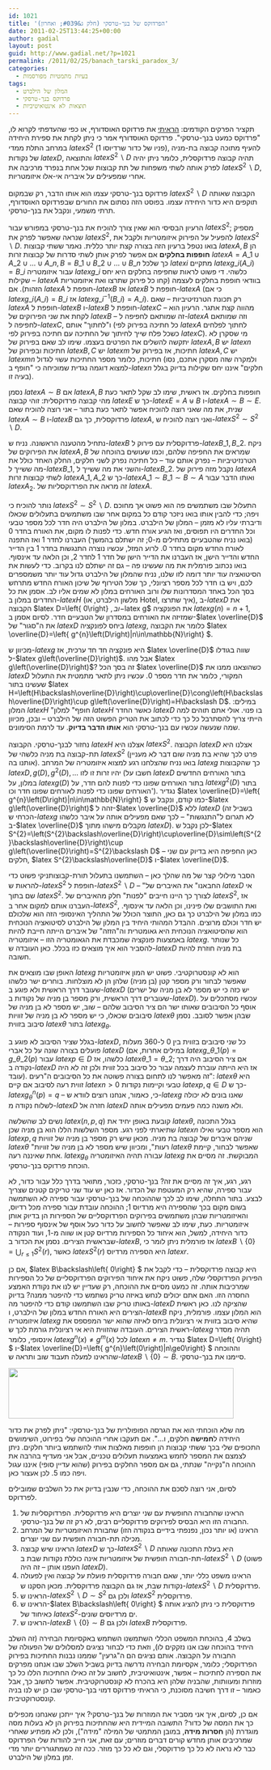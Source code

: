 ```yaml
---
id: 1021
title: 'הפרדוקס של בנך-טרסקי (חלק ג&#039; ואחרון)'
date: 2011-02-25T13:44:25+00:00
author: gadial
layout: post
guid: http://www.gadial.net/?p=1021
permalink: /2011/02/25/banach_tarski_paradox_3/
categories:
  - בעיות מתמטיות מפורסמות
tags:
  - המלון של הילברט
  - פרדוקס בנך-טרסקי
  - תוצאות לא אינטואיטיביות
---
```

תקציר הפרקים הקודמים: [הראיתי](http://www.gadial.net/?p=1017) את פרדוקס האוסדורף, או כפי שהעדפתי לקרוא לו, "פרדוקס כמעט בנך-טרסקי". פרדוקס האוסדורף אמר כי ניתן לקחת את ספירת היחידה במרחב התלת ממדי $latex S^{2}$ (פניו של כדור שרדיוסו 1), להעיף מתוכה קבוצה בת-מניה של נקודות $latex D$, והתוצאה $latex S^{2}\backslash D$ תהיה קבוצה פרדוקסלית, כלומר ניתן יהיה לפרק אותה לשתי משפחות של תת קבוצות שכל אחת בנפרד מרכיבה את $latex S^{2}\backslash D$, אחרי שמפעילים על איבריה אי-אלו איזומטריות.

פרדוקס בנך-טרסקי עצמו הוא אותו הדבר, רק שבמקום $latex S^{2}\backslash D$ הקבוצה שאותה תוקפים היא כדור היחידה עצמו. בפוסט הזה נסתום את החורים שבפרדוקס האוסדורף, תרתי משמעי, ונקבל את בנך-טרסקי.

הרעיון הבסיסי הוא שאין צורך להוכיח את בנך-טרסקי במפורש עבור $latex S^{2}$; מספיק שנראה שאפשר לפרק את $latex S^{2}$, להפעיל על הפירוק איזומטריות ולקבל את $latex S^{2}\backslash D$. בואו נטפל ברעיון הזה בצורה קצת יותר כללית. נאמר ששתי קבוצות $latex A,B$ הן **חופפות בחלקים** אם אפשר לפרק אותן לשתי סדרות של קבוצות זרות $latex A=A\_{1}\cup A\_{2}\cup\dots\cup A\_{n},B=B\_{1}\cup B\_{2}\cup\dots\cup B\_{n}$ כך שלכל $latex i$ מתקיים $latex g\_{i}\left(A\_{i}\right)=B\_{i}$ עבור איזומטריה $latex g\_{i}$ כלשהי. די פשוט לראות שחפיפה בחלקים היא יחס שקילות &#8211; $latex A$ בוודאי חופפת בחלקים לעצמה (קחו כל פירוק שתרצו ואת איזומטריות הזהות). אם $latex A$ חופפת ל-$latex B$ אז $latex B$ חופפת ל-$latex A$ (כי אם $latex g\_{i}\left(A\_{i}\right)=B\_{i}$ אז $latex g\_{i}^{-1}\left(B\_{i}\right)=A\_{i}$). רק תכונת הטרנזיטיביות &#8211; שאם $latex A$ חופפת ל-$latex B$ ו-$latex B$ חופפת ל-$latex C$ &#8211; מהווה קצת אתגר. הרעיון הוא לקחת את שני הפירוקים של $latex B$ &#8211; זה שמותאם לחפיפה ל-$latex A$ וזה שמותאם לחפיפה ל-$latex C$, ו"לחתוך" אותם (כל חתיכה בפירוק לפי $latex A$ לחתוך לפלחים כשכל פלח שייך לחיתוך של החתיכה עם חתיכה בפירוק לפי $latex C$). מי שסקרן לא יתקשה להשלים את הפרטים בעצמו. שימו לב שאם בפירוק של $latex A,B$ יש $latex n$ חתיכות ובפירוק של $latex B,C$ יש $latex m$ חתיכות, אז בפירוק של $latex A,C$ יש $latex mn$ חתיכות, כלומר מספר החתיכות עשוי לגדול (ולמקרה שזה מסקרן אתכם, נסו למצוא דוגמה נגדית שמוכיחה כי "חופף ב-$latex n$ חלקים" איננו יחס שקילות בדיוק בגלל בעיה זו).

נסמן $latex A\sim B$ אם $latex A,B$ חופפות בחלקים. אז ראשית, שימו לב שקל לתאר כעת מהי קבוצה פרדוקסלית: זוהי קבוצה $latex E$ כך ש-$latex E=A\uplus B$ ו-$latex A\sim B\sim E$. שנית, את מה שאני רוצה להוכיח אפשר לתאר כעת בתור &#8211; אני רוצה להוכיח שאם $latex A\sim B$ ו-$latex B$ פרדוקסלית, כך גם $latex A$, ואני רוצה להוכיח ש-$latex S^{2}\sim S^{2}\backslash D$.

נתחיל מהטענה הראשונה. נניח ש-$latex B$ פרדוקסלית עם פירוק ל-$latex B\_{1},B\_{2}$. ניקח את הפירוקים של $latex A,B$ שמראים את החפיפה שלהם, וכמו שעושים בהוכחה של הטרנזיטיביות &#8211; נפרק אותם עוד &#8211; כל חתיכה נפרק לשני חלקים, החלק האחד כולל את מה ששייך ל-$latex B\_{1}$, והשני את מה ששייך ל-$latex B\_{2}$. נקבל מזה פירוק של $latex A$ לשתי קבוצות זרות $latex A\_{1},A\_{2}$ כך ש-$latex A\_{1}\sim B\_{1}\sim B\sim A$ ואותו הדבר עבור $latex A_{2}$. זה מראה את הפרדוקסליות של $latex A$.

נותר להוכיח כי $latex S^{2}\sim S^{2}\backslash D$. התעלול שבו משתמשים פה הוא פשוט אך מחוכם ויפה; כדי להבין אותו בואו ניזכר קודם כל במקום אחר שבו משתמשים בתעלולים שכאלו ודיברתי עליו לא מזמן &#8211; המלון של הילברט. במלון של הילברט היה חדר לכל מספר טבעי וכל החדרים היו תפוסים, ואז הגיע אורח חדש. כדי לפנות לו מקום, את האורח בחדר 0 (בואו נניח שהטבעיים מתחילים מ-0; זה ישתלם בהמשך) העברנו לחדר 1 ואז התפנה לאורח החדש מקום בחדר 0. לרוע המזל, עכשיו נוצרה התנגשות בחדר 1 בין הדייר החדש והדייר הישן, אז העברנו את הדייר הישן של חדר 1 לחדר 2, וכן הלאה עד אינסוף. בואו נכתוב פורמלית את מה שעשינו פה &#8211; גם זה ישתלם לנו בקרוב. כדי לעשות את הסיטואציה עוד יותר דומה לזו שלנו, נניח שהמלון של הילברט גדול עוד יותר משמספרים לכם, ויש בו חדר לכל מספר רציונלי, כך שכל הטירוף של שיכון האורח החדש מתרחש בסך הכל באחד המסדרונות שלו ורוב האורחים במלון לא שמים אליו לב. אסמן את כל החדרים במלון ב-$latex H$ (מלשון הילברט, או Hotel, איך שתרצו), ב-$latex D$ את הקבוצה $latex D=\left\{ 0\right\} $, וב-$latex g$ את הפונקציה $latex g\left(n\right)=n+1$, שמזיזה את האורחים במסדרון של הטבעיים חדר. לסיום אסמן ב-$latex \overline{D}$ את ה"סגור" של $latex D$ ביחס לפונקציה $latex g$, כלומר את הקבוצה $latex \overline{D}=\left\{ g^{n}\left(D\right)|n\in\mathbb{N}\right\} $.

מכיוון ש-$latex g$ היא פונקציה חד חד ערכית, אז $latex \overline{D}$ שווה בגודלו ל-$latex g\left(\overline{D}\right)$. אבל מהו $latex g\left(\overline{D}\right)$? זה בסך הכל $latex \overline{D}$ כשהוצאנו ממנו את $latex D$ המקורי, כלומר את חדר מספר 0. עכשיו ניתן לתאר מתמטית את התעלול שעשינו בתור $latex H=\left(H\backslash\overline{D}\right)\cup\overline{D}\cong\left(H\backslash\overline{D}\right)\cup g\left(\overline{D}\right)=H\backslash D$. במילים: המלון $latex H$ "חופף" למלון $latex H$ כאשר החדר $latex D$ בו פנוי. אולי אתם תוהים למה הייתי צריך להסתרבל כל כך כדי לכתוב את הטריק הפשוט הזה של הילברט &#8211; ובכן, מכיוון שמה שנעשה עכשיו עם בנך-טרסקי הוא **אותו הדבר בדיוק**. עד לרמת הסימונים.

נחזור לבנך-טרסקי. הקבוצה $latex H$ אצלנו היא $latex S^{2}$. הקבוצה $latex D$ אצלנו היא תת-קבוצה בת מניה כלשהי של $latex S^{2}$ (פרט לכך שהיא בת מניה שום דבר לא מעניין אותנו בה). בואו נניח שהצלחנו רגע למצוא איזומטריה של המרחב $latex g$ כך שהקבוצות $latex D,g\left(D\right),g^{2}\left(D\right),\dots$ יהיו זרות זו לזו (חשבו על $latex D$ בתור האורחים החדשים במלון, על $latex g\left(D\right)$ בתור האורחים שפונו כדי לפנות להם חדר, על $latex g^{2}\left(D\right)$ בתור האורחים שפונו כדי לפנות לאורחים שפונו חדר וכו'). נגדיר $latex \overline{D}=\left\{ g^{n}\left(D\right)|n\in\mathbb{N}\right\} $ כמו קודם, ונקבל ש-$latex g\left(\overline{D}\right)$ זהה ל-$latex \overline{D}$ ללא $latex D$ (בשביל זה הכרחי ש-$latex g$ לא תגרום ל"התנגשות" &#8211; לכך שאם מפעילים אותה על איבר כלשהו ב-$latex \overline{D}$ מקבלים מישהו מתוך $latex D$). לכן נקבל ש-$latex S^{2}=\left(S^{2}\backslash\overline{D}\right)\cup\overline{D}\sim\left(S^{2}\backslash\overline{D}\right)\cup g\left(\overline{D}\right)=S^{2}\backslash D$ &#8211; כאן החפיפה היא בדיוק עם שני חלקים, $latex S^{2}\backslash\overline{D}$ ו-$latex \overline{D}$.

הסבר מילולי קצר של מה שהלך כאן &#8211; השתמשנו בתעלול תורת-קבוצותניקי פשוט כדי להראות ש-$latex S^{2}$ חופפת ל-$latex S^{2}\backslash D$ &#8211; "החבאנו" את האיברים של $latex D$ אי שם בתוך $latex S^{2}$. לצורך כך היינו חייבים "לפנות" חלק מהאיברים של $latex S^{2}$, אז העברנו אותם למקום אחר ב-$latex S^{2}$, ואת התושבים שלו פינינו, וכן הלאה עד אינסוף. כמו במלון של הילברט כך גם כאן, התוצר הכולל של התהליך האינסופי הזה הוא שלכולם יש חדר וכולם מרוצים. ההבדל המהותי היחיד בין המלון של הילברט לסיטואציה הנוכחית הוא שהסיטואציה הנוכחית היא גאומטרית וה"הזזה" של איברים הייתה חייבת להיות באמצעות פונקציה שמכבדת את הגאומטריה הזו &#8211; איזומטריה $latex g$. כל שנותר להסביר הוא איך מוצאים כזו בכלל. כאן העובדה ש-$latex D$ בת מניה חוזרת להיות חשובה.

האופן שבו מוצאים את $latex g$ הוא לא קונסטרוקטיבי. פשוט יש המון איזומטריות שאפשר לבחור ורק מספר קטן (בן מניה) שלהן הן לא מוצלחות. בוחרים ישר כלשהו שעובר דרך הראשית ולא פוגע ב-$latex D$ (יש כזה כי יש מספר לא בן מניה של ישרים שעוברים דרך הראשית, ורק מספר בן מניה של נקודות ב-$latex D$). עכשיו מסתכלים על אוסף כל הסיבובים שאותו ישר הם ציר הסיבוב שלהם &#8211; שוב, יש מספר לא בן מניה של סיבובים שכאלו, כי יש מספר לא בן מניה של זוויות $latex \theta$ שבהן אפשר לסובב. נסמן סיבוב בזווית $latex \theta$ בתור $latex g_{\theta}$.

בגלל שציר הסיבוב לא פוגע ב-$latex D$, כל שני סיבובים בזווית בין 0 ל-360 מעלות פועלים בצורה שונה על כל אברי $latex D$ (במילים אחרות, אם $latex g\_{\theta\_{1}}\left(p\right)=g\_{\theta\_{2}}\left(p\right)$ עבור $latex p\in D$ כלשהו, אז $latex \theta\_{1}=\theta\_{2}$; אם ציר הסיבוב היה דרך נקודה ב-$latex D$ אז היא הייתה עוברת לעצמה עבור כל סיבוב בכל זווית ולכן זה לא היה עובד). זה מאפשר לנו לתחום בצורה פשוטה את כל הסיבובים ה"רעים": $latex \theta$ היא זווית רעה לסיבוב אם קיים $latex n>0$ טבעי וקיימות נקודות $latex p,q\in D$ כך ש-$latex g_{\theta}^{n}\left(p\right)=q$ &#8211; כי, כאמור, אנחנו רוצים לוודא ש-$latex g$ שאנו בונים לא יכולה לשלוח נקודה מ-$latex D$ חזרה אל $latex D$ ולא משנה כמה פעמים מפעילים אותה.

נשים לב שהשלשה $latex \left(n,p,q\right)$ קובעת באופן יחיד את $latex \theta$, בגלל התכונה שתיארתי לפני רגע. מספר השלשות הללו הוא בן מניה שכן $latex n$ הוא מספר טבעי ואילו $latex p,q$ שניהם איברים של קבוצה בת מניה. מכאן שיש רק מספר בן מניה של זוויות $latex \theta$ "רעות", ומכיוון שיש מספר לא בן מניה של זוויות $latex \theta$ שאפשר לבחור, קיימת אחת שאיננה רעה. $latex g_{\theta}$ עבורה תהיה האיזומטריה $latex g$ המבוקשת. זה מסיים את הוכחת פרדוקס בנך-טרסקי.

רגע, רגע, איך זה מסיים את זה? בנך-טרסקי, כזכור, מתואר בדרך כלל עבור כדור, לא עבור ספירה, שהיא רק המעטפת של הכדור. אז כאן יש עוד שני טריקים קטנים שצריך לבצע. בתור התחלה, שימו לב לכך שההוכחה של בנך-טרסקי עבור ספירה לא השתמשה בשום מקום בכך שהספירה היא מרדיוס 1; ההוכחה עובדת עבור ספירה מכל רדיוס, והאיזומטריות שבהן משתמשים בפירוקים הפרדוקסליים של הספירות הן בדיוק אותן איזומטריות. כעת, שימו לב שאפשר לחשוב על כדור כעל אוסף של אינסוף ספירות &#8211; כדור היחידה, למשל, הוא איחוד כל הספירות מרדיוס קטן או שווה מ-1, ועוד הנקודה שבראשית הצירים. נסמן את הכדור ב-$latex B$, אז פורמלית ניתן לומר כי $latex B\backslash\left\{ 0\right\} =\bigcup_{r\le1}S^{2}\left(r\right)$, כאשר $latex S^{2}\left(r\right)$ היא הספירה מרדיוס $latex r$.

אם כן, $latex B\backslash\left\{ 0\right\} $ היא קבוצה פרדוקסלית &#8211; כדי לקבל את הפירוק הפרדוקסלי שלה, פשוט ניקח את איחוד הפירוקים הפרדוקסליים של כל הספירות שמרכיבות אותה. זה כמעט מסיים את ההוכחה, רק שעדיין יש לנו את נקודת האמצע החסרה הזו. האם אתם יכולים לנחש באיזה טריק נשתמש כדי להיפטר ממנה? בדיוק באותו טריק שבו השתמשנו קודם כדי להיפטר מה-$latex D$ שהציקה לנו. כאן ראשית הצירים היא האורח החדש במלון של הילברט, ו-$latex B$ הוא המלון עצמו. פורמלית, ניקח איזומטריה $latex g$ שהיא סיבוב בזווית אי רציונלית ביחס לאיזה שהוא ישר המפספס את ראשית הצירים. העובדה שהזווית היא אי רציונלית גורמת לכך ש-$latex g$ תהיה מסדר אינסופי, כלומר $latex g^{n}\left(x\right)\ne g^{m}\left(x\right)$ לכל $latex n\ne m$. נגדיר $latex D=\left\{ 0\right\} $ ו-$latex \overline{D}=\left\{ g^{n}\left(0\right)|n\ge0\right\} $ וההוכחה שהראינו למעלה תעבוד שוב ותראה ש-$latex B\backslash\left\{ 0\right\} \sim B$. סיימנו את בנך-טרסקי.

[<img class="alignnone size-full wp-image-1010" title="445px-Banach-Tarski_Paradox.svg" src="http://www.gadial.net/wp-content/uploads/2011/02/445px-Banach-Tarski_Paradox.svg_.png" alt="" width="445" height="100" />](http://www.gadial.net/wp-content/uploads/2011/02/445px-Banach-Tarski_Paradox.svg_.png)

מה שלא הוכחתי הוא את הגרסה הפופולרית של בנך-טרסקי: "ניתן לפרק את כדור היחידה ל**חמישה** חלקים, ו&#8230;". אם תעקבו אחרי ההוכחה שלי בפירוט, השימושים התכופים שלי בכך ששתי קבוצות הן חופפות מאלצות אותי להשתמש ביותר חלקים. ניתן לצמצם את המספר לחמש באמצעות תעלולים טכניים, אבל אני מעדיף בהרבה את ההוכחה ה"נקייה" שנתתי, גם אם מספר החלקים בפירוק (שהוא עדיין סופי) איננו עגול ויפה כמו 5. לכן אעצור כאן.

לסיום, אני רוצה לסכם את ההוכחה, כדי שנבין בדיוק את כל השלבים שמובילים לפרדוקס.

  1. הראינו שהחבורה החופשית עם שני יוצרים היא פרדוקסלית. הפרדוקסליות של החבורה הזו היא הבסיס לפירוקים פרדוקסליים רבים, לא רק זה של בנך-טרסקי.
  2. הראינו (או יותר נכון, נפנפתי בידיים בנקודה הזו) שחבורת האיזומטריות של המרחב מכילה תת-חבורה חופשית עם שני יוצרים.
  3. הראינו שיש קבוצה $latex D$ כך ש-$latex S^{2}\backslash D$ היא בעלת התכונה שאותה תת-חבורה חופשית של איזומטריות אינה כוללת נקודות שבת ב-$latex S^{2}\backslash D$ (פשוט העפנו אותן &#8211; זה היה $latex D$).
  4. הראינו משפט כללי יותר, שאם חבורה פרדוקסלית פועלת על קבוצה ואין לפעולה נקודות שבת, אז גם הקבוצה פרדוקסלית. מכאן הסקנו ש-$latex S^{2}\backslash D$ פרדוקסלית.
  5. הראינו ש-$latex S^{2}\backslash D\sim S^{2}$ ולכן גם $latex S^{2}$ פרדוקסלית.
  6. הראינו ש-$latex B\backslash\left\{ 0\right\} $ פרדוקסלית כי ניתן להציג אותה כאיחוד של $latex S^{2}$-ים מרדיוסים שונים.
  7. הראינו ש-$latex B\backslash\left\{ 0\right\} \sim B$ ולכן גם $latex B$ פרדוקסלית.

בשלב 4, בהוכחת המשפט הכללי השתמשנו השתמש באקסיומת הבחירה (זה השלב היחיד בהוכחה שבו אנו נזקקים לו), וזאת כדי לבחור נציגים למסלולים של הפעולה של החבורה על הקבוצה. אותם נציגים הם ה"גרעין" שממנו נבנות החתיכות בפירוק הפרדוקסלי; כלומר, אקסיומת הבחירה נדרשה בדיוק בשביל השלב שבו אנחנו מפרקים את הספירה לחתיכות &#8211; אפשר, אינטואיטיבית, לחשוב על זה כאילו החתיכות הללו כל כך מוזרות ומעוותות, שהבניה שלהן היא בהכרח לא קונסטרוקטיבית. אפשר לחשוב כך, אבל כאמור &#8211; זו דרך חשיבה מסוכנת, כי הראיתי פרדוקס דמוי בנך-טרסקי שבו כן יש לנו בניה קונסטרוקטיבית.

אם כן, לסיום, איך אני מסביר את המוזרות של בנך-טרסקי? איך ייתכן שאנחנו מכפילים כך את המסה של כדור? התשובה המיידית היא שהחתיכות בפירוק הן לא בעלות מסה מוגדרת (הן **חסרות מידה**, במובן המתמטי של המילה "מידה"), ולכן לא מפתיע שאחרי שמרכיבים אותן מחדש קורים דברים מוזרים; עם זאת, אני חייב להודות שלי הפרדוקס כבר לא נראה לא כל כך פרדוקסלי, וגם לא כל כך מוזר. ככה זה כשמתגוררים יותר מדי זמן במלון של הילברט.